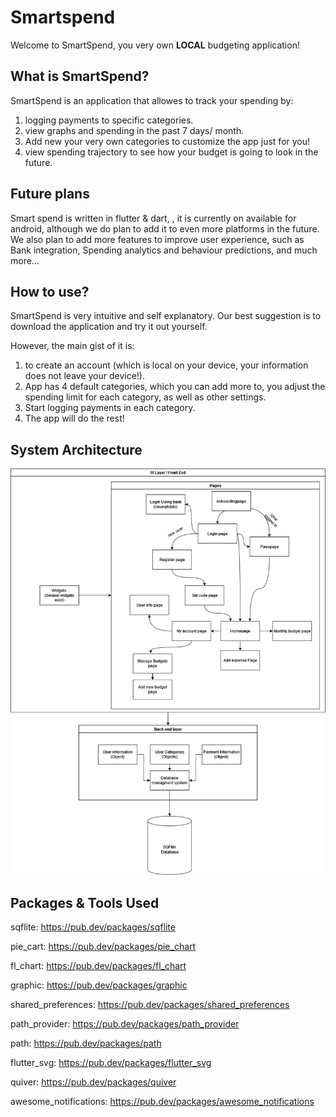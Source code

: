 # Smartspend

Welcome to SmartSpend, you very own **LOCAL** budgeting application!

## What is SmartSpend?

SmartSpend is an application that allowes to track your spending by:
1. logging payments to specific categories.
2. view graphs and spending in the past 7 days/ month.
3. Add new your very own categories to customize the app just for you!
4. view spending trajectory to see how your budget is going to look in the future.


## Future plans

Smart spend is written in flutter & dart, , it is currently on available for android, although we do
plan to add it to even more platforms in the future. We also plan to add more features to improve 
user experience, such as Bank integration, Spending analytics and behaviour predictions, and much more...

## How to use?

SmartSpend is very intuitive and self explanatory. Our best suggestion is to download the application
and try it out yourself. 

However, the main gist of it is: 
1. to create an account (which is local on your device, your information does not leave your device!). 
2. App has 4 default categories, which you can add more to, you adjust the spending limit for each category, as well as other settings.
3. Start logging payments in each category.
4. The app will do the rest!

## System Architecture

![architecture.png](assets%2Farchitecture.png)

## Packages & Tools Used

sqflite: https://pub.dev/packages/sqflite

pie_cart: https://pub.dev/packages/pie_chart

fl_chart: https://pub.dev/packages/fl_chart

graphic: https://pub.dev/packages/graphic

shared_preferences: https://pub.dev/packages/shared_preferences

path_provider: https://pub.dev/packages/path_provider

path: https://pub.dev/packages/path

flutter_svg: https://pub.dev/packages/flutter_svg

quiver: https://pub.dev/packages/quiver

awesome_notifications: https://pub.dev/packages/awesome_notifications

